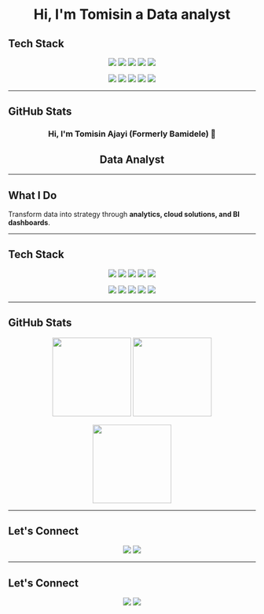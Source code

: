 <h1 align="center">Hi, I'm Tomisin a Data analyst</h1>

## Tech Stack  

<p align="center">
  <img src="https://img.shields.io/badge/Python-3776AB?style=flat&logo=python&logoColor=white"/>
  <img src="https://img.shields.io/badge/SQL-025E8C?style=flat&logo=database&logoColor=white"/>
  <img src="https://img.shields.io/badge/Pandas-150458?style=flat&logo=pandas&logoColor=white"/>
  <img src="https://img.shields.io/badge/NumPy-013243?style=flat&logo=numpy&logoColor=white"/>
  <img src="https://img.shields.io/badge/scikit--learn-F7931E?style=flat&logo=scikitlearn&logoColor=white"/>
</p>

<p align="center">
  <img src="https://img.shields.io/badge/Power_BI-F2C811?style=flat&logo=powerbi&logoColor=black"/>
  <img src="https://img.shields.io/badge/Excel-217346?style=flat&logo=microsoft-excel&logoColor=white"/>
  <img src="https://img.shields.io/badge/Postgres-316192?style=flat&logo=postgresql&logoColor=white"/>
  <img src="https://img.shields.io/badge/BigQuery-669DF6?style=flat&logo=googlecloud&logoColor=white"/>
  <img src="https://img.shields.io/badge/Google_Cloud-4285F4?style=flat&logo=googlecloud&logoColor=white"/>
</p> 

---

## GitHub Stats
<h3 align="center">Hi, I'm Tomisin Ajayi (Formerly Bamidele) 👋</h3>
<h2 align="center">Data Analyst</h2>

---

## What I Do
Transform data into strategy through **analytics, cloud solutions, and BI dashboards**.  

---

## Tech Stack  

<p align="center">
  <img src="https://img.shields.io/badge/Python-3776AB?style=flat&logo=python&logoColor=white"/>
  <img src="https://img.shields.io/badge/SQL-025E8C?style=flat&logo=database&logoColor=white"/>
  <img src="https://img.shields.io/badge/Pandas-150458?style=flat&logo=pandas&logoColor=white"/>
  <img src="https://img.shields.io/badge/NumPy-013243?style=flat&logo=numpy&logoColor=white"/>
  <img src="https://img.shields.io/badge/scikit--learn-F7931E?style=flat&logo=scikitlearn&logoColor=white"/>
</p>

<p align="center">
  <img src="https://img.shields.io/badge/Power_BI-F2C811?style=flat&logo=powerbi&logoColor=black"/>
  <img src="https://img.shields.io/badge/Excel-217346?style=flat&logo=microsoft-excel&logoColor=white"/>
  <img src="https://img.shields.io/badge/Postgres-316192?style=flat&logo=postgresql&logoColor=white"/>
  <img src="https://img.shields.io/badge/BigQuery-669DF6?style=flat&logo=googlecloud&logoColor=white"/>
  <img src="https://img.shields.io/badge/Google_Cloud-4285F4?style=flat&logo=googlecloud&logoColor=white"/>
</p> 

---

## GitHub Stats
<p align="center">
  <img src="https://github-readme-stats.vercel.app/api?username=bami25&show_icons=true&theme=tokyonight&hide_border=true" height="160"/>
  <img src="https://github-readme-stats.vercel.app/api/streak?user=bami25&theme=tokyonight&hide_border=true" height="160"/>
</p>

<p align="center">
  <img src="https://github-readme-stats.vercel.app/api/top-langs/?username=bami25&theme=tokyonight&hide_border=true&layout=compact" height="160"/>
</p>

---

## Let's Connect
<p align="center">
  <a href="https://www.linkedin.com/in/tomisin-225aa819a/"><img src="https://img.shields.io/badge/LinkedIn-0077B5?style=flat&logo=linkedin&logoColor=white"/></a>
  <a href="https://kaggle.com/your-kaggle"><img src="https://img.shields.io/badge/Kaggle-20BEFF?style=flat&logo=kaggle&logoColor=white"/></a>
</p>


---

## Let's Connect
<p align="center">
  <a href="https://www.linkedin.com/in/tomisin-225aa819a/"><img src="https://img.shields.io/badge/LinkedIn-0077B5?style=flat&logo=linkedin&logoColor=white"/></a>
  <a href="https://kaggle.com/your-kaggle"><img src="https://img.shields.io/badge/Kaggle-20BEFF?style=flat&logo=kaggle&logoColor=white"/></a>
</p>
